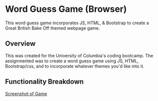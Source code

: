 # Word Guess Game (Browser)

This word guess game incorporates JS, HTML, & Bootstrap to create a Great British Bake Off themed webpage game.

## Overview

This was created for the University of Columbia's coding bootcamp. The assignmented was to create a word guess game using JS, HTML, Bootstrap/css, and to incorporate whatever themes you'd like into it. 

## Functionality Breakdown
<!-- TODO: update this to your screenshot, gif, etc. demonstrating functionality. add any additional explanation below -->
[Screenshot of Game](images/screenshot1.png)

